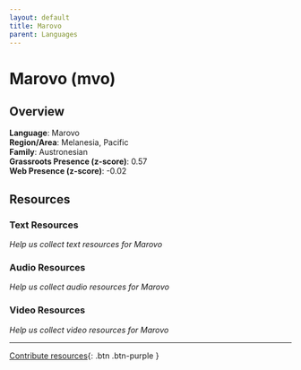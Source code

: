 ```yaml
---
layout: default
title: Marovo
parent: Languages
---
```


# Marovo (mvo)

## Overview

**Language**: Marovo  
**Region/Area**: Melanesia, Pacific  
**Family**: Austronesian  
**Grassroots Presence (z-score)**: 0.57  
**Web Presence (z-score)**: -0.02  

## Resources

### Text Resources
*Help us collect text resources for Marovo*

### Audio Resources
*Help us collect audio resources for Marovo*

### Video Resources
*Help us collect video resources for Marovo*

---

[Contribute resources](https://forms.office.com/e/1SfLJx3u1r){: .btn .btn-purple }
